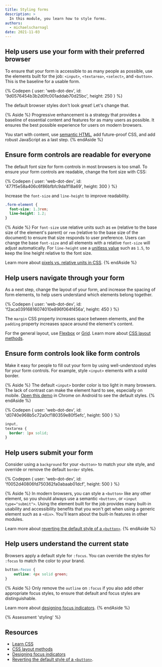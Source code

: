 ```yaml
---
title: Styling forms
description: >
  In this module, you learn how to style forms.
authors:
  - michaelscharnagl
date: 2021-11-03
---
```


## Help users use your form with their preferred browser

To ensure that your form is accessible to as many people as possible, use the elements built for the 
job: `<input>`, `<textarea>`, `<select>`, and `<button>`. This is the baseline for a usable form.

{% Codepen {
  user: 'web-dot-dev',
  id: '9d0576454b3b2d0fc001addab70d25bc',
  height: 250
} %}

The default browser styles don't look great! Let's change that.

{% Aside %}
Progressive enhancement is a strategy that provides a baseline of essential content and features for as many users as possible. 
It ensures the best possible experience for users on modern browsers.

You start with content, use 
[semantic HTML](https://developer.mozilla.org/docs/Glossary/Semantics#semantics_in_html), 
add future-proof CSS, and add robust JavaScript as a last step.
{% endAside %}

## Ensure form controls are readable for everyone

The default font size for form controls in most browsers is too small. 
To ensure your form controls are readable, change the font size with CSS:

{% Codepen {
  user: 'web-dot-dev',
  id: '477f5e58a406c6f86bfbfc9da1f18a69',
  height: 300
} %}

Increase the `font-size` and `line-height` to improve readability.

```css
.form-element {
  font-size: 1.3rem;
  line-height: 1.2;
}
``` 

{% Aside %}
For `font-size` use relative units such as `em` (relative to the base size of the element's parent) 
or `rem` (relative to the base size of the document) to ensure that size responds to user preference. 
Users can change the base `font-size` and all elements with a relative `font-size` will adjust 
automatically. For `line-height` use a [unitless value](https://meyerweb.com/eric/thoughts/2006/02/08/unitless-line-heights/) 
such as `1.5`, to keep the line height relative to the font size.

Learn more about 
[pixels vs. relative units in CSS](https://www.24a11y.com/2019/pixels-vs-relative-units-in-css-why-its-still-a-big-deal/).
{% endAside %}

## Help users navigate through your form

As a next step, change the layout of your form, and increase the spacing of form elements, 
to help users understand which elements belong together.

{% Codepen {
  user: 'web-dot-dev',
  id: 'f2aca03916816074010e896f064f456a',
  height: 450
} %}

The `margin` CSS property increases space between elements, 
and the `padding` property increases space around the element's content.

For the general layout, use [Flexbox](/learn/css/flexbox/) or [Grid](/learn/css/grid/). 
Learn more about [CSS layout methods](/learn/css/layout/).

## Ensure form controls look like form controls

Make it easy for people to fill out your form by using well-understood styles for your form controls. 
For example, style `<input>` elements with a solid border. 

{% Aside %}
The default `<input>` border color is too light in many browsers. 
The lack of contrast can make the element hard to see, especially on mobile. 
[Open this demo](https://codepen.io/web-dot-dev/pen/9d0576454b3b2d0fc001addab70d25bc) in Chrome on Android to see the default styles.
{% endAside %}

{% Codepen {
  user: 'web-dot-dev',
  id: 'd0740e968b5c72a0cf180359e80f5efc',
  height: 500
} %}


```css
input,
textarea {
  border: 1px solid;
}
```

## Help users submit your form

Consider using a `background` for your `<button>` to match your site style, 
and override or remove the default `border` styles.

{% Codepen {
  user: 'web-dot-dev',
  id: 'f0052d40806fd750362fa0abaab01dcf',
  height: 500
} %}

{% Aside %}
In modern browsers, you can style a `<button>` like any other element, 
so you should always use a semantic `<button>`, or `<input type="submit">`. 
Using the element built for the job provides many built-in usability and accessibility 
benefits that you won't get when using a generic element such as a `<div>`. 
You'll learn about the built-in features in other modules.

Learn more about 
[reverting the default style of a `<button>`](https://archive.hankchizljaw.com/wrote/introducing-the-button-element/#heading-oh-these-are-hard-to-style-though).
{% endAside %}

## Help users understand the current state

Browsers apply a default style for `:focus`. 
You can override the styles for `:focus` to match the color to your brand. 

```css
button:focus {
    outline: 4px solid green;
}
```

{% Aside %}
Only remove the `outline` on `:focus` if you also add other appropriate focus styles, 
to ensure that  default and focus styles are distinguishable.

Learn more about 
[designing focus indicators](https://www.sarasoueidan.com/blog/focus-indicators/).
{% endAside %}

{% Assessment 'styling' %}

## Resources

- [Learn CSS](/learn/css)
- [CSS layout methods](/learn/css/layout)
- [Designing focus indicators](https://www.sarasoueidan.com/blog/focus-indicators/)
- [Reverting the default style of a `<button>`](https://archive.hankchizljaw.com/wrote/introducing-the-button-element/#heading-oh-these-are-hard-to-style-though).
